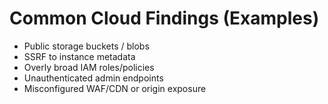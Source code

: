 # Common Cloud Findings (Examples)

- Public storage buckets / blobs
- SSRF to instance metadata
- Overly broad IAM roles/policies
- Unauthenticated admin endpoints
- Misconfigured WAF/CDN or origin exposure

